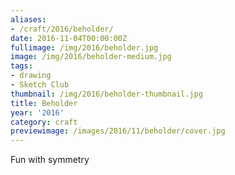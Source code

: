 ```yaml
---
aliases:
- /craft/2016/beholder/
date: 2016-11-04T00:00:00Z
fullimage: /img/2016/beholder.jpg
image: /img/2016/beholder-medium.jpg
tags:
- drawing
- Sketch Club
thumbnail: /img/2016/beholder-thumbnail.jpg
title: Beholder
year: '2016'
category: craft
previewimage: /images/2016/11/beholder/cover.jpg
---
```

Fun with symmetry
